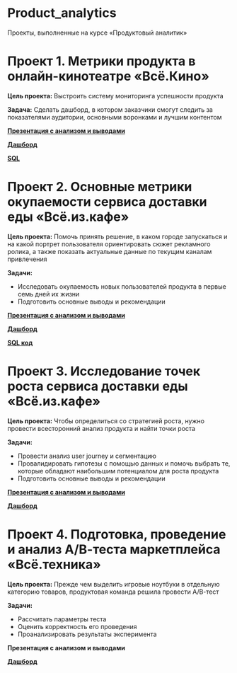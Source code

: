 # Product_analytics
Проекты, выполненные на курсе «Продуктовый аналитик»

# Проект 1. Метрики продукта в онлайн-кинотеатре «Всё.Кино»

**Цель проекта:** Выстроить систему мониторинга успешности продукта

**Задача:** Сделать дашборд, в котором заказчики смогут следить за показателями аудитории, основными воронками и лучшим контентом

**[Презентация с анализом и выводами](https://drive.google.com/file/d/1m8v97dy97KSkNg_VMNfn2eftcdBYd9GU/view?usp=sharing)**

**[Дашборд](https://public.tableau.com/app/profile/.72538875/viz/DashboardMetricsPA/Dashboard2)**

**[SQL](https://github.com/KristinaPozdniakova/Product_analytics/tree/main/project_1)**


# Проект 2. **Основные метрики окупаемости сервиса доставки еды «Всё.из.кафе»**

**Цель проекта:** Помочь принять решение, в каком городе запускаться и на какой портрет пользователя ориентировать сюжет рекламного ролика, а также показать актуальные данные по текущим каналам привлечения

**Задачи:** 

- Исследовать окупаемость новых пользователей продукта в первые семь дней их жизни
- Подготовить основные выводы и рекомендации

**[Презентация с анализом и выводами](https://drive.google.com/file/d/1mMuFD1icl66zyVCQkYYEyF86W7OQsxpl/view?usp=sharing)**

**[Дашборд](https://public.tableau.com/app/profile/.72538875/viz/Keymetricsforthepaybackofafooddeliveryservice/Dashboard2)**

**[SQL код](https://github.com/KristinaPozdniakova/Product_analytics/tree/main/project_2)**


# Проект 3. **Исследование точек роста сервиса доставки еды «Всё.из.кафе»**

**Цель проекта:** Чтобы определиться со стратегией роста, нужно провести всесторонний анализ продукта и найти точки роста

**Задачи:** 

- Провести анализ user journey и сегментацию
- Провалидировать гипотезы с помощью данных и помочь выбрать те, которые обладают наибольшим потенциалом для роста продукта
- Подготовить основные выводы и рекомендации

**[Презентация с анализом и выводами](https://drive.google.com/file/d/14o2okUklOwO6YeeZV4J-9fx1ExN3GcoH/view?usp=sharing)**

**[Дашборд](https://public.tableau.com/app/profile/.72538875/viz/Dashboardwithuserjourney/userjourney_1)**


# Проект 4. **Подготовка, проведение и анализ А/В-теста маркетплейса «Всё.техника»**

**Цель проекта:** Прежде чем выделить игровые ноутбуки в отдельную категорию товаров, продуктовая команда решила провести А/В-тест

**Задачи:** 

- Рассчитать параметры теста
- Оценить корректность его проведения
- Проанализировать результаты эксперимента

**Презентация с анализом и выводами**

**[Дашборд](https://public.tableau.com/app/profile/.72538875/viz/ABtest_16851100148800/sheet19?publish=yes)** 




